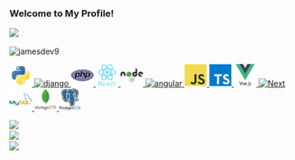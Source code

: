<h3 align="left">
 Welcome to My Profile!
  
</h3>
<p align="left">
<img src="https://readme-typing-svg.herokuapp.com/?lines=Full-stack%20web%20and%20app%20developer;Experienced%20Software%20Development;10+%2B%20years%20of%20coding%20experience;Always%20learning%20new%20things&font=Fira%20Code&left=true&width=440&height=45&color=f75c7e&vleft=true&size=22"></a>

<p align="left"> <img src="https://komarev.com/ghpvc/?username=jamesdev9&label=Profile%20views&color=0e75b6&style=flat" alt="jamesdev9" /> </p>



<a href="https://www.python.org" target="_blank" rel="noreferrer"> <img src="https://raw.githubusercontent.com/devicons/devicon/master/icons/python/python-original.svg" alt="python" width="40" height="40"/> </a>
<a href="https://www.djangoproject.com/" target="_blank" rel="noreferrer"> <img src="https://cdn.worldvectorlogo.com/logos/django.svg" alt="django" width="40" height="40"/> </a> 
<a href="https://www.php.net" target="_blank" rel="noreferrer"> <img src="https://raw.githubusercontent.com/devicons/devicon/master/icons/php/php-original.svg" alt="php" width="40" height="40"/> </a> 
<a href="https://reactjs.org/" target="_blank" rel="noreferrer"> <img src="https://raw.githubusercontent.com/devicons/devicon/master/icons/react/react-original-wordmark.svg" alt="react" width="40" height="40"/> </a> 
<a href="https://nodejs.org" target="_blank" rel="noreferrer"> <img src="https://raw.githubusercontent.com/devicons/devicon/master/icons/nodejs/nodejs-original-wordmark.svg" alt="nodejs" width="40" height="40"/> </a>
<a href="https://angular.io" target="_blank" rel="noreferrer"> <img src="https://angular.io/assets/images/logos/angular/angular.svg" alt="angular" width="40" height="40"/> </a> 
<a href="https://developer.mozilla.org/en-US/docs/Web/JavaScript" target="_blank" rel="noreferrer"> <img src="https://raw.githubusercontent.com/devicons/devicon/master/icons/javascript/javascript-original.svg" alt="javascript" width="40" height="40"/> </a> 
<a href="https://www.typescriptlang.org/" target="_blank" rel="noreferrer"> <img src="https://raw.githubusercontent.com/devicons/devicon/master/icons/typescript/typescript-original.svg" alt="typescript" width="40" height="40"/> </a> 
<a href="https://vuejs.org/" target="_blank" rel="noreferrer"> <img src="https://raw.githubusercontent.com/devicons/devicon/master/icons/vuejs/vuejs-original-wordmark.svg" alt="vuejs" width="40" height="40"/> </a> 
<a href="https://nextjs.org/" target="_blank" rel="noreferrer"> <img src="https://img.shields.io/badge/Next-black?style=for-the-badge&logo=next.js&logoColor=white" alt="Next" width="70" height="30"/> </a>
<a href="https://www.mysql.com/" target="_blank" rel="noreferrer"> <img src="https://raw.githubusercontent.com/devicons/devicon/master/icons/mysql/mysql-original-wordmark.svg" alt="mysql" width="40" height="40"/> </a> 
<a href="https://www.mongodb.com/" target="_blank" rel="noreferrer"> <img src="https://raw.githubusercontent.com/devicons/devicon/master/icons/mongodb/mongodb-original-wordmark.svg" alt="mongodb" width="40" height="40"/> </a> 
<a href="https://www.postgresql.org" target="_blank" rel="noreferrer"> <img src="https://raw.githubusercontent.com/devicons/devicon/master/icons/postgresql/postgresql-original-wordmark.svg" alt="postgresql" width="40" height="40"/> </a>

![](https://github-readme-stats.vercel.app/api/top-langs/?username=jamesdev9&theme=default_repocard&hide_border=false&include_all_commits=false&count_private=false&layout=compact)<br/>
![](https://github-readme-stats.vercel.app/api?username=jamesdev9&theme=default_repocard&hide_border=false&include_all_commits=false&count_private=false)<br/>
![](https://github-readme-streak-stats.herokuapp.com/?user=jamesdev9&theme=default_repocard&hide_border=false)<br/>


